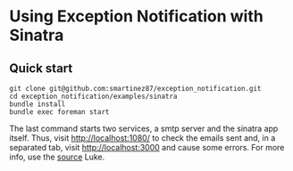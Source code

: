 # Using Exception Notification with Sinatra

## Quick start

    git clone git@github.com:smartinez87/exception_notification.git
    cd exception_notification/examples/sinatra
    bundle install
    bundle exec foreman start


The last command starts two services, a smtp server and the sinatra app itself. Thus, visit [http://localhost:1080/](http://localhost:1080/) to check the emails sent and, in a separated tab, visit [http://localhost:3000](http://localhost:3000) and cause some errors. For more info, use the [source](https://github.com/smartinez87/exception_notification/blob/master/examples/sinatra/sinatra_app.rb) Luke.
